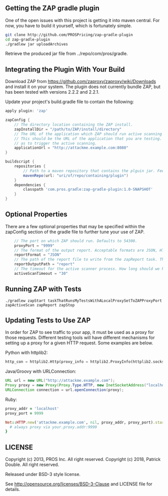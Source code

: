 ## Getting the ZAP gradle plugin

One of the open issues with this project is getting it into maven central. For now, you have to build it yourself, which is fortunately simple.

```bash
git clone http://github.com/PROSPricing/zap-gradle-plugin
cd zap-gradle-plugin
./gradlew jar uploadArchives
```

Retrieve the produced jar file from ../repo/com/pros/gradle.

## Integrating the Plugin With Your Build

Download ZAP from https://github.com/zaproxy/zaproxy/wiki/Downloads and install it on your system. The plugin does not currently bundle ZAP, but has been tested with versions 2.2.2 and 2.2.1.

Update your project's build.gradle file to contain the following:

```groovy
apply plugin: 'zap'

zapConfig {
    // The directory location containing the ZAP install.
    zapInstallDir = "/path/to/ZAP/install/directory"
    // The URL of the application which ZAP should run active scanning against and generate issue reports for.
    // This should be the URL of the application that you are testing. This is used to generate the report as well
    // as to trigger the active scanning.
    applicationUrl = "http://attackme.example.com:8080"
}

buildscript {
    repositories {
        // Path to a maven repository that contains the plguin jar. Feel free to link the jar however you want.
        mavenRepo(url: "uri/of/repo/containing/plugin")
    }
    dependencies {
        classpath 'com.pros.gradle:zap-gradle-plugin:1.0-SNAPSHOT'
    }
}
```

## Optional Properties
There are a few optional properties that may be specified within the zapConfig section of the gradle file to further tune your use of ZAP.

```groovy
    // The port on which ZAP should run. Defaults to 54300.
    proxyPort = "9999"
    // The format of the output report. Acceptable formats are JSON, HTML, and XML. Defaults to JSON.
    reportFormat = "JSON"
    // The path of the report file to write from the zapReport task. This path must be writable, subdirs will NOT be created.
    reportOutputPath = "report"
    // The timeout for the active scanner process. How long should we keep polling for scan completion in minutes. Defaults to 30.
    activeScanTimeout = "30"
```

## Running ZAP with Tests
`./gradlew zapStart taskThatRunsMyTestsWithALocalProxySetToZAPProxyPort zapActiveScan zapReport zapStop`

## Updating Tests to Use ZAP

In order for ZAP to see traffic to your app, it must be used as a proxy for those requests. Different testing tools will have different mechanisms for setting up a proxy for a given HTTP request. Some examples are below.

Python with httplib2:
```python
http_con = httplib2.Http(proxy_info = httplib2.ProxyInfo(httplib2.socks.PROXY_TYPE_HTTP, 'localhost', proxyPort))
```

Java/Groovy with URLConnection:
```java
URL url = new URL("http://attackme.example.com");
Proxy proxy = new Proxy(Proxy.Type.HTTP, new InetSocketAddress("localhost", proxyPort));
URLConnection connection = url.openConnection(proxy);
```

Ruby:
```ruby
proxy_addr = 'localhost'
proxy_port = 9999

Net::HTTP.new('attackme.example.com', nil, proxy_addr, proxy_port).start { |http|
  # always proxy via your.proxy.addr:9999
}
```

## LICENSE
Copyright (c) 2013, PROS Inc. All right reserved.
Copyright (c) 2018, Patrick Double. All right reserved.

Released under BSD-3 style license.

See http://opensource.org/licenses/BSD-3-Clause and LICENSE file for details.
